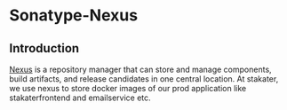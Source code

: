 # Sonatype-Nexus

## Introduction

[Nexus](https://www.sonatype.com/nexus-repository-sonatype) is a repository manager that can store and manage components, build artifacts, and release candidates in one central location. At stakater, we use nexus to store docker images of our prod application like stakaterfrontend and emailservice etc.